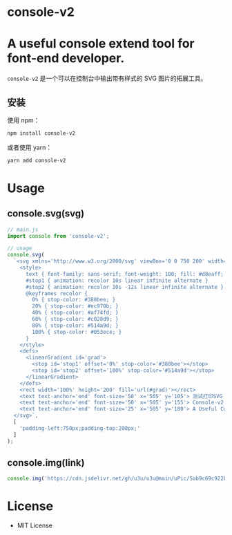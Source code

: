 # console-v2
# A useful console extend tool for font-end developer.

`console-v2` 是一个可以在控制台中输出带有样式的 SVG 图片的拓展工具。

## 安装

使用 npm：
```bash
npm install console-v2

```

或者使用 yarn：

```bash
yarn add console-v2

```

# Usage

## console.svg(svg)

```javascript
// main.js
import console from 'console-v2';

// usage
console.svg(
  `<svg xmlns='http://www.w3.org/2000/svg' viewBox='0 0 750 200' width='100%' height='200'>
    <style>
      text { font-family: sans-serif; font-weight: 100; fill: #d8eaff; }
      #stop1 { animation: recolor 10s linear infinite alternate }
      #stop2 { animation: recolor 10s -12s linear infinite alternate }
      @keyframes recolor {
        0% { stop-color: #388bee; }
        20% { stop-color: #ec970b; }
        40% { stop-color: #af74fd; }
        60% { stop-color: #c020d9; }
        80% { stop-color: #514a9d; }
        100% { stop-color: #053ece; }
      }
    </style>
    <defs>
      <linearGradient id='grad'>
        <stop id='stop1' offset='0%' stop-color='#388bee'></stop>
        <stop id='stop2' offset='100%' stop-color='#514a9d'></stop>
      </linearGradient>
    </defs>
    <rect width='100%' height='200' fill='url(#grad)'></rect>
    <text text-anchor='end' font-size='50' x='505' y='105'> 测试打印SVG </text>
    <text text-anchor='end' font-size='50' x='505' y='155'> Console-v2 </text>
    <text text-anchor='end' font-size='25' x='505' y='180'> A Useful Console Tool </text>
  </svg>`,
  [
    'padding-left:750px;padding-top:200px;'
  ]
);

```

## console.img(link)
```javascript
console.img('https://cdn.jsdelivr.net/gh/u3u/u3u@main/uPic/5ab9c69c922b0.gif')
```
# License
- MIT License


